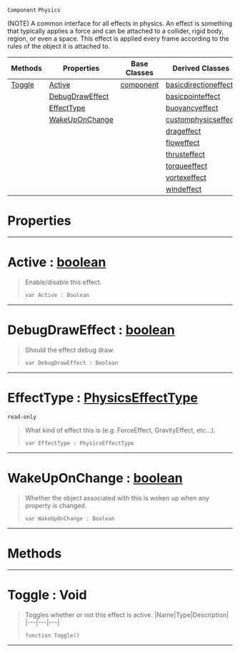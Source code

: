  `Component` `Physics`



(NOTE) A common interface for all effects in physics. An effect is something that typically applies a force and can be attached to a collider, rigid body, region, or even a space. This effect is applied every frame according to the rules of the object it is attached to.

|Methods|Properties|Base Classes|Derived Classes|
|---|---|---|---|
|[ Toggle](https://github.com/zeroengineteam/ZeroDocs/code_reference/class_reference/physicseffect.markdown#toggle-void)|[ Active](https://github.com/zeroengineteam/ZeroDocs/code_reference/class_reference/physicseffect.markdown#active-zero-engine-docum)|[component](https://github.com/zeroengineteam/ZeroDocs/code_reference/class_reference/component.markdown)|[basicdirectioneffect](https://github.com/zeroengineteam/ZeroDocs/code_reference/class_reference/basicdirectioneffect.markdown)|
| |[ DebugDrawEffect](https://github.com/zeroengineteam/ZeroDocs/code_reference/class_reference/physicseffect.markdown#debugdraweffect-zero-eng)| |[basicpointeffect](https://github.com/zeroengineteam/ZeroDocs/code_reference/class_reference/basicpointeffect.markdown)|
| |[ EffectType](https://github.com/zeroengineteam/ZeroDocs/code_reference/class_reference/physicseffect.markdown#effecttype-zero-engine-d)| |[buoyancyeffect](https://github.com/zeroengineteam/ZeroDocs/code_reference/class_reference/buoyancyeffect.markdown)|
| |[ WakeUpOnChange](https://github.com/zeroengineteam/ZeroDocs/code_reference/class_reference/physicseffect.markdown#wakeuponchange-zero-engi)| |[customphysicseffect](https://github.com/zeroengineteam/ZeroDocs/code_reference/class_reference/customphysicseffect.markdown)|
| | | |[drageffect](https://github.com/zeroengineteam/ZeroDocs/code_reference/class_reference/drageffect.markdown)|
| | | |[floweffect](https://github.com/zeroengineteam/ZeroDocs/code_reference/class_reference/floweffect.markdown)|
| | | |[thrusteffect](https://github.com/zeroengineteam/ZeroDocs/code_reference/class_reference/thrusteffect.markdown)|
| | | |[torqueeffect](https://github.com/zeroengineteam/ZeroDocs/code_reference/class_reference/torqueeffect.markdown)|
| | | |[vortexeffect](https://github.com/zeroengineteam/ZeroDocs/code_reference/class_reference/vortexeffect.markdown)|
| | | |[windeffect](https://github.com/zeroengineteam/ZeroDocs/code_reference/class_reference/windeffect.markdown)|


 #  Properties


---  
 #  Active : [boolean](https://github.com/zeroengineteam/ZeroDocs/code_reference/zilch_base_types/boolean.markdown)

> Enable/disable this effect.
> ``` lang=cpp, name=Zilch
> var Active : Boolean


---  
 #  DebugDrawEffect : [boolean](https://github.com/zeroengineteam/ZeroDocs/code_reference/zilch_base_types/boolean.markdown)

> Should the effect debug draw.
> ``` lang=cpp, name=Zilch
> var DebugDrawEffect : Boolean


---  
 #  EffectType : [PhysicsEffectType](https://github.com/zeroengineteam/ZeroDocs/code_reference/enum_reference.markdown#physicseffecttype)

 `read-only`

> What kind of effect this is (e.g. ForceEffect, GravityEffect, etc...).
> ``` lang=cpp, name=Zilch
> var EffectType : PhysicsEffectType


---  
 #  WakeUpOnChange : [boolean](https://github.com/zeroengineteam/ZeroDocs/code_reference/zilch_base_types/boolean.markdown)

> Whether the object associated with this is woken up when any property is changed.
> ``` lang=cpp, name=Zilch
> var WakeUpOnChange : Boolean


---  
 #  Methods


---  
 #  Toggle : Void

> Toggles whether or not this effect is active.
> |Name|Type|Description|
> |---|---|---|
> ``` lang=cpp, name=Zilch
> function Toggle()
> ``` 


---  
 

 